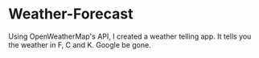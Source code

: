# Weather-Forecast

Using OpenWeatherMap's API, I created a weather telling app. It tells you the weather in F, C and K. Google be gone.
